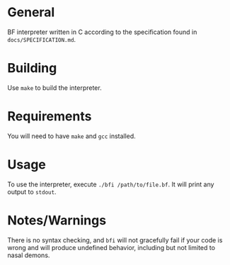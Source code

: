 General
===========
BF interpreter written in C according to the specification found in `docs/SPECIFICATION.md`.

Building
========
Use `make` to build the interpreter.

Requirements
============
You will need to have `make` and `gcc` installed.

Usage
=====
To use the interpreter, execute `./bfi /path/to/file.bf`. It will print any output to `stdout`.

Notes/Warnings
==============
There is no syntax checking, and `bfi` will not gracefully fail if your code is wrong
and will produce undefined behavior, including but not limited to nasal demons.

